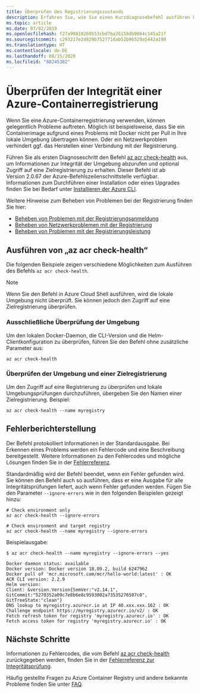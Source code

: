 ```yaml
---
title: Überprüfen des Registrierungszustands
description: Erfahren Sie, wie Sie einen Kurzdiagnosebefehl ausführen können, um gängige Probleme bei Verwendung einer Azure-Containerregistrierung zu ermitteln, einschließlich lokaler Docker-Konfiguration und Konnektivität mit der Registrierung.
ms.topic: article
ms.date: 07/02/2019
ms.openlocfilehash: f27a99818260553cbd7ba26158db0064c145a21f
ms.sourcegitcommit: c293217e2d829b752771dab52b96529a5442a190
ms.translationtype: HT
ms.contentlocale: de-DE
ms.lasthandoff: 08/15/2020
ms.locfileid: "88245382"
---
```

# <a name="check-the-health-of-an-azure-container-registry"></a>Überprüfen der Integrität einer Azure-Containerregistrierung

Wenn Sie eine Azure-Containerregistrierung verwenden, können gelegentlich Probleme auftreten. Möglich ist beispielsweise, dass Sie ein Containerimage aufgrund eines Problems mit Docker nicht per Pull in Ihre lokale Umgebung übertragen können. Oder ein Netzwerkproblem verhindert ggf. das Herstellen einer Verbindung mit der Registrierung. 

Führen Sie als ersten Diagnoseschritt den Befehl [az acr check-health][az-acr-check-health] aus, um Informationen zur Integrität der Umgebung abzurufen und optional Zugriff auf eine Zielregistrierung zu erhalten. Dieser Befehl ist ab Version 2.0.67 der Azure-Befehlszeilenschnittstelle verfügbar. Informationen zum Durchführen einer Installation oder eines Upgrades finden Sie bei Bedarf unter [Installieren der Azure CLI][azure-cli].

Weitere Hinweise zum Beheben von Problemen bei der Registrierung finden Sie hier:
* [Beheben von Problemen mit der Registrierungsanmeldung](container-registry-troubleshoot-login.md)
* [Beheben von Netzwerkproblemen mit der Registrierung](container-registry-troubleshoot-access.md)
* [Beheben von Problemen mit der Registrierungsleistung](container-registry-troubleshoot-performance.md)

## <a name="run-az-acr-check-health"></a>Ausführen von „az acr check-health“

Die folgenden Beispiele zeigen verschiedene Möglichkeiten zum Ausführen des Befehls `az acr check-health`.

> [!NOTE]
> Wenn Sie den Befehl in Azure Cloud Shell ausführen, wird die lokale Umgebung nicht überprüft. Sie können jedoch den Zugriff auf eine Zielregistrierung überprüfen.

### <a name="check-the-environment-only"></a>Ausschließliche Überprüfung der Umgebung

Um den lokalen Docker-Daemon, die CLI-Version und die Helm-Clientkonfiguration zu überprüfen, führen Sie den Befehl ohne zusätzliche Parameter aus:

```azurecli
az acr check-health
```

### <a name="check-the-environment-and-a-target-registry"></a>Überprüfen der Umgebung und einer Zielregistrierung

Um den Zugriff auf eine Registrierung zu überprüfen und lokale Umgebungsprüfungen durchzuführen, übergeben Sie den Namen einer Zielregistrierung. Beispiel:

```azurecli
az acr check-health --name myregistry
```

## <a name="error-reporting"></a>Fehlerberichterstellung

Der Befehl protokolliert Informationen in der Standardausgabe. Bei Erkennen eines Problems werden ein Fehlercode und eine Beschreibung bereitgestellt. Weitere Informationen zu den Fehlercodes und mögliche Lösungen finden Sie in der [Fehlerreferenz](container-registry-health-error-reference.md).

Standardmäßig wird der Befehl beendet, wenn ein Fehler gefunden wird. Sie können den Befehl auch so ausführen, dass er eine Ausgabe für alle Integritätsprüfungen liefert, auch wenn Fehler gefunden werden. Fügen Sie den Parameter `--ignore-errors` wie in den folgenden Beispielen gezeigt hinzu:

```azurecli
# Check environment only
az acr check-health --ignore-errors

# Check environment and target registry
az acr check-health --name myregistry --ignore-errors
```      

Beispielausgabe:

```console
$ az acr check-health --name myregistry --ignore-errors --yes

Docker daemon status: available
Docker version: Docker version 18.09.2, build 6247962
Docker pull of 'mcr.microsoft.com/mcr/hello-world:latest' : OK
ACR CLI version: 2.2.9
Helm version:
Client: &version.Version{SemVer:"v2.14.1", GitCommit:"5270352a09c7e8b6e8c9593002a73535276507c0", GitTreeState:"clean"}
DNS lookup to myregistry.azurecr.io at IP 40.xxx.xxx.162 : OK
Challenge endpoint https://myregistry.azurecr.io/v2/ : OK
Fetch refresh token for registry 'myregistry.azurecr.io' : OK
Fetch access token for registry 'myregistry.azurecr.io' : OK
```  



## <a name="next-steps"></a>Nächste Schritte

Informationen zu Fehlercodes, die vom Befehl [az acr check-health][az-acr-check-health] zurückgegeben werden, finden Sie in der [Fehlerreferenz zur Integritätsprüfung](container-registry-health-error-reference.md).

Häufig gestellte Fragen zu Azure Container Registry und andere bekannte Probleme finden Sie unter [FAQ](container-registry-faq.md).





<!-- LINKS - internal -->
[azure-cli]: /cli/azure/install-azure-cli
[az-acr-check-health]: /cli/azure/acr#az-acr-check-health
